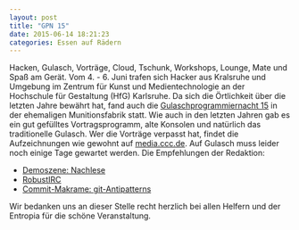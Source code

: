 ```yaml
---
layout: post
title: "GPN 15"
date: 2015-06-14 18:21:23
categories: Essen auf Rädern
---
```

Hacken, Gulasch, Vorträge, Cloud, Tschunk, Workshops, Lounge, Mate und Spaß am Gerät. Vom 4. - 6. Juni trafen sich Hacker aus Kralsruhe und Umgebung im Zentrum für Kunst und Medientechnologie an der Hochschule für Gestaltung (HfG) Karlsruhe. Da sich die Örtlichkeit über die letzten Jahre bewährt hat, fand auch die [Gulaschprogrammiernacht 15](https://entropia.de/GPN15) in der ehemaligen Munitionsfabrik statt. Wie auch in den letzten Jahren gab es ein gut gefülltes Vortragsprogramm, alte Konsolen und natürlich das traditionelle Gulasch. Wer die Vorträge verpasst hat, findet die Aufzeichnungen wie gewohnt auf [media.ccc.de](http://media.ccc.de/browse/conferences/gpn/gpn15/index.html). Auf Gulasch muss leider noch einige Tage gewartet werden. Die Empfehlungen der Redaktion:

*  [Demoszene: Nachlese](http://media.ccc.de/browse/conferences/gpn/gpn15/gpn15-6672-demoszene_nachlese.html#video)
*  [RobustIRC](http://media.ccc.de/browse/conferences/gpn/gpn15/gpn15-6643-robustirc.html#video)
*  [ Commit-Makrame: git-Antipatterns](http://media.ccc.de/browse/conferences/gpn/gpn15/gpn15-6916-commit-makrame_git-antipatterns.html#video)

Wir bedanken uns an dieser Stelle recht herzlich bei allen Helfern und der Entropia für die schöne Veranstaltung.